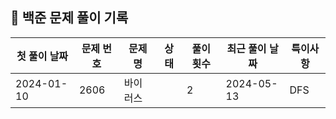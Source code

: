 ## 🚀 백준 문제 풀이 기록

| **첫 풀이 날짜** | **문제 번호** | **문제명** | **상태** | **풀이 횟수** | **최근 풀이 날짜** | **특이사항** |
|-------------|-----------|---------|--------|-----------|--------------|----------|
| 2024-01-10  | 2606      | 바이러스    |        | 2         | 2024-05-13   | DFS      |
